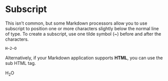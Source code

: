 # Subscript

This isn’t common, but some Markdown processors allow you to use subscript to position one or more characters slightly below the normal line of type. To create a subscript, use one tilde symbol (~) before and after the characters.

`H~2~O`

Alternatively, if your Markdown application supports **HTML**, you can use the sub HTML tag.

H<sub>2</sub>O

